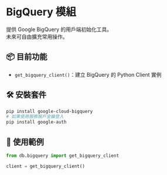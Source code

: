 # BigQuery 模組

提供 Google BigQuery 的用戶端初始化工具。  
未來可自由擴充常用操作。

## 📦 目前功能

- `get_bigquery_client()`：建立 BigQuery 的 Python Client 實例

## 🛠 安裝套件

```bash
pip install google-cloud-bigquery
# 如果使用服務帳戶金鑰登入
pip install google-auth
```

## 🧪 使用範例

```python
from db.bigquery import get_bigquery_client

client = get_bigquery_client()
```
